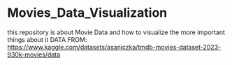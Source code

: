 # Movies_Data_Visualization
 this repository is about Movie Data and how to visualize the more important things about it
DATA FROM: https://www.kaggle.com/datasets/asaniczka/tmdb-movies-dataset-2023-930k-movies/data

